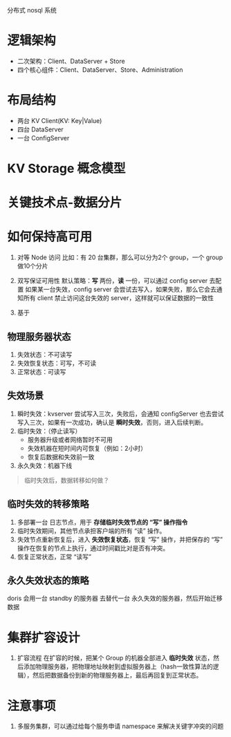 分布式 nosql 系统

# 逻辑架构
- 二次架构：Client、DataServer + Store
- 四个核心组件：Client、DataServer、Store、Administration

# 布局结构
- 两台 KV Client(KV: Key|Value)
- 四台 DataServer
- 一台 ConfigServer

# KV Storage 概念模型

# 关键技术点-数据分片

# 如何保持高可用
1. 对等 Node 访问
比如：有 20 台集群，那么可以分为2个 group，一个 group 做10个分片

2. 双写保证可用性
默认策略：**写** 两份，**读** 一份，可以通过 config server 去配置
如果某一台失效，config server 会尝试去写入，如果失败，那么它会去通知所有 client 禁止访问这台失效的 server，这样就可以保证数据的一致性

3. 基于

## 物理服务器状态
1. 失效状态：不可读写
2. 失效恢复状态：可写，不可读
3. 正常状态：可读写

## 失效场景
1. 瞬时失效：kvserver 尝试写入三次，失败后，会通知 configServer 也去尝试写入三次，如果有一次成功，确认是 **瞬时失效**，否则，进入后续判断。
2. 临时失效：（停止读写）
    - 服务器升级或者网络暂时不可用
    - 失效机器在短时间内可恢复（例如：2小时）
    - 恢复后数据和失效前一致
3. 永久失效：机器下线

> 临时失效后，数据转移如何做？

## 临时失效的转移策略
1. 多部署一台 日志节点，用于 **存储临时失效节点的 “写” 操作指令**
2. 临时失效期间，其他节点承担客户端的所有 “读” 操作。
3. 失效节点重新恢复后，进入 **失效恢复状态**，恢复 “写” 操作，并把保存的 “写” 操作在恢复的节点上执行，通过时间戳比对是否有冲突。
4. 恢复正常状态，正常 “读写”

## 永久失效状态的策略

doris 会用一台 standby 的服务器 去替代一台 永久失效的服务器，然后开始迁移数据

# 集群扩容设计
1. 扩容流程
在扩容的时候，把某个 Group 的机器全部进入 **临时失效** 状态，然后添加物理服务器，把物理地址映射到虚拟服务器上（hash一致性算法的逻辑），然后把数据备份到新的物理服务器上，最后再回复到正常状态。

# 注意事项
1. 多服务集群，可以通过给每个服务申请 namespace 来解决关键字冲突的问题